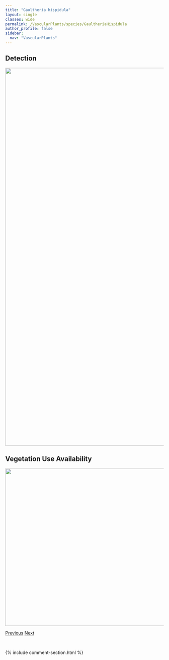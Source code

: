 ```yaml
---
title: "Gaultheria hispidula"
layout: single
classes: wide
permalink: /VascularPlants/species/GaultheriaHispidula
author_profile: false
sidebar:
  nav: "VascularPlants"
---
```


<h2>Detection</h2>

<a href="https://drive.google.com/uc?export=view&id=1JRHg-0mHSKsY2JYmqZLB28l38qAa-xLj">
<img src="https://drive.google.com/uc?export=view&id=1JRHg-0mHSKsY2JYmqZLB28l38qAa-xLj" height = "1200" width = "800">
</a>


<h2>Vegetation Use Availability</h2>

<a href="https://drive.google.com/uc?export=view&id=1ynXHdENO7eTVhYivynYlleUssAMfWAZY">
<img src="https://drive.google.com/uc?export=view&id=1ynXHdENO7eTVhYivynYlleUssAMfWAZY" height = "500" width = "1000">
</a>


<a href="/DevelopmentWebsite/VascularPlants/species/GaliumTriflorum" class="pagination--pager" title="Sweet Scented Bedstraw">Previous</a> <a href="/DevelopmentWebsite/VascularPlants/species/Gentiana" class="pagination--pager" title="Gentiana">Next</a>

<p>&nbsp;</p>

{% include comment-section.html %}

